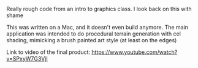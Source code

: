 Really rough code from an intro to graphics class. I look back on this with shame

This was written on a Mac, and it doesn't even build anymore.
The main application was intended to do procedural terrain generation with cel shading, mimicking a brush painted art style (at least on the edges)

Link to video of the final product:
https://www.youtube.com/watch?v=SPxyW7G3VjI
